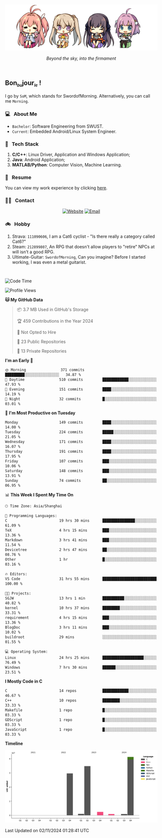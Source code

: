 <img src="./pic/Aokana.png">
<p align="center"><em>Beyond the sky, into the firmament</em></p>

<br/>

## Bon<sub><em><font size=2>bu</font></em></sub>jour<sub><em><font size=2>le</font></em></sub> !

I go by `SoM`, which stands for SwordofMorning. Alternatively, you can call me `Morning`.

### 💻 &nbsp; About Me

- `Bachelor`: Software Engineering from SWUST.
- `Current`: Embedded Android/Linux System Engineer.

### 🔧 &nbsp; Tech Stack

1. **C/C++**: Linux Driver, Application and Windows Application;
2. **Java**: Android Application;
3. **MATLAB/Python**: Computer Vision, Machine Learning.

### 📝 &nbsp; Resume

You can view my work experience by clicking <a href="https://swordofmorning.com/index.php/contact/">here</a>.

### 🤝🏻 &nbsp; Contact

<p align="center">
<a href="https://swordofmorning.com/"><img alt="Website" src="https://img.shields.io/badge/Website-swordofmorning.com-blue?style=flat-square&logo=google-chrome"></a>
<a href="mailto:master@xiaojintao.email
"><img alt="Email" src="https://img.shields.io/badge/Email-master@xiaojintao.email-blue?style=flat-square&logo=gmail"></a>
</p>

### 🚲 &nbsp; Hobby

1. Strava: `111090606`, I am a Cat6 cyclist - "Is there really a category called Cat6?"
2. Steam: `212899807`, An RPG that doesn't allow players to "retire" NPCs at will isn't a good RPG.
3. Ultimate-Guitar: `SwordofMorning`, Can you imagine? Before I started working, I was even a metal guitarist.

<br/>

<!--START_SECTION:waka-->
![Code Time](http://img.shields.io/badge/Code%20Time-283%20hrs%2059%20mins-blue)

![Profile Views](http://img.shields.io/badge/Profile%20Views-0-blue)

**🐱 My GitHub Data** 

> 📦 3.7 MB Used in GitHub's Storage 
 > 
> 🏆 459 Contributions in the Year 2024
 > 
> 🚫 Not Opted to Hire
 > 
> 📜 23 Public Repositories 
 > 
> 🔑 13 Private Repositories 
 > 
**I'm an Early 🐤** 

```text
🌞 Morning                371 commits         █████████░░░░░░░░░░░░░░░░   34.87 % 
🌆 Daytime                510 commits         ████████████░░░░░░░░░░░░░   47.93 % 
🌃 Evening                151 commits         ████░░░░░░░░░░░░░░░░░░░░░   14.19 % 
🌙 Night                  32 commits          █░░░░░░░░░░░░░░░░░░░░░░░░   03.01 % 
```
📅 **I'm Most Productive on Tuesday** 

```text
Monday                   149 commits         ████░░░░░░░░░░░░░░░░░░░░░   14.00 % 
Tuesday                  224 commits         █████░░░░░░░░░░░░░░░░░░░░   21.05 % 
Wednesday                171 commits         ████░░░░░░░░░░░░░░░░░░░░░   16.07 % 
Thursday                 191 commits         ████░░░░░░░░░░░░░░░░░░░░░   17.95 % 
Friday                   107 commits         ███░░░░░░░░░░░░░░░░░░░░░░   10.06 % 
Saturday                 148 commits         ███░░░░░░░░░░░░░░░░░░░░░░   13.91 % 
Sunday                   74 commits          ██░░░░░░░░░░░░░░░░░░░░░░░   06.95 % 
```


📊 **This Week I Spent My Time On** 

```text
🕑︎ Time Zone: Asia/Shanghai

💬 Programming Languages: 
C                        19 hrs 30 mins      ███████████████░░░░░░░░░░   61.09 % 
TeX                      4 hrs 15 mins       ███░░░░░░░░░░░░░░░░░░░░░░   13.36 % 
Markdown                 3 hrs 41 mins       ███░░░░░░░░░░░░░░░░░░░░░░   11.54 % 
Devicetree               2 hrs 47 mins       ██░░░░░░░░░░░░░░░░░░░░░░░   08.76 % 
Other                    1 hr                █░░░░░░░░░░░░░░░░░░░░░░░░   03.16 % 

🔥 Editors: 
VS Code                  31 hrs 55 mins      █████████████████████████   100.00 % 

🐱‍💻 Projects: 
SGJW                     13 hrs 1 min        ██████████░░░░░░░░░░░░░░░   40.82 % 
kernel                   10 hrs 37 mins      ████████░░░░░░░░░░░░░░░░░   33.31 % 
requirement              4 hrs 15 mins       ███░░░░░░░░░░░░░░░░░░░░░░   13.36 % 
BlogDoc                  3 hrs 11 mins       ███░░░░░░░░░░░░░░░░░░░░░░   10.02 % 
buildroot                29 mins             ░░░░░░░░░░░░░░░░░░░░░░░░░   01.55 % 

💻 Operating System: 
Linux                    24 hrs 25 mins      ███████████████████░░░░░░   76.49 % 
Windows                  7 hrs 30 mins       ██████░░░░░░░░░░░░░░░░░░░   23.51 % 
```

**I Mostly Code in C** 

```text
C                        14 repos            ████████████░░░░░░░░░░░░░   46.67 % 
C++                      10 repos            ████████░░░░░░░░░░░░░░░░░   33.33 % 
Makefile                 1 repo              █░░░░░░░░░░░░░░░░░░░░░░░░   03.33 % 
GDScript                 1 repo              █░░░░░░░░░░░░░░░░░░░░░░░░   03.33 % 
JavaScript               1 repo              █░░░░░░░░░░░░░░░░░░░░░░░░   03.33 % 
```



**Timeline**

![Lines of Code chart](https://raw.githubusercontent.com/SwordofMorning/SwordofMorning/main/assets/bar_graph.png)


 Last Updated on 02/11/2024 01:28:41 UTC
<!--END_SECTION:waka-->
